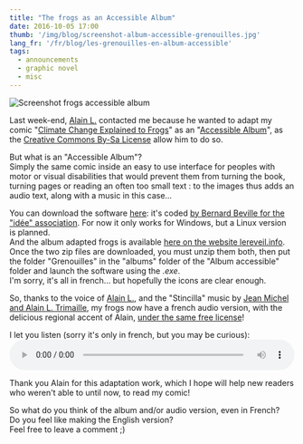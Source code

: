 ```yaml
---
title: "The frogs as an Accessible Album"
date: 2016-10-05 17:00
thumb: '/img/blog/screenshot-album-accessible-grenouilles.jpg'
lang_fr: '/fr/blog/les-grenouilles-en-album-accessible'
tags:
  - announcements
  - graphic novel
  - misc
---
```


![Screenshot frogs accessible album](/img/blog/screenshot-album-accessible-grenouilles.jpg)

Last week-end, [Alain L.](https://translate.google.com/translate?hl=en&sl=fr&tl=en&u=http%3A%2F%2Fwww.lereveil.info) contacted me because he wanted to adapt my comic "[Climate Change Explained to Frogs](/en/comics/climate-frogs)" as an "[Accessible Album](https://translate.google.com/translate?hl=en&sl=fr&tl=en&u=http%3A%2F%2Fidee-association.org%2Fles-nouveaux-programmes%2Falbums-accessibles-2%2Falbums-accessibles%2F)", as the [Creative Commons By-Sa License](https://creativecommons.org/licenses/by-sa/4.0/deed.en) allow him to do so.

But what is an "Accessible Album"?   
Simply the same comic inside an easy to use interface for peoples with motor or visual disabilities that would prevent them from turning the book, turning pages or reading an often too small text : to the images thus adds an audio text, along with a music in this case…   

You can download the software [here](https://translate.google.com/translate?hl=en&sl=fr&tl=en&u=http%3A%2F%2Fidee-association.org%2Fles-nouveaux-programmes%2Falbums-accessibles-2%2Falbums-accessibles%2F&sandbox=1): it's coded [by Bernard Beville for the "idée" association](https://translate.google.com/translate?hl=en&sl=fr&tl=en&u=http%3A%2F%2Fidee-association.org%2F). For now it only works for Windows, but a Linux version is planned.   
And the album adapted frogs is available [here on the website lereveil.info](https://translate.google.com/translate?hl=en&sl=fr&tl=en&u=http%3A%2F%2Fwww.lereveil.info%2F2016%2F10%2Falbums-accessibles-camille-bissuel.html).   
Once the two zip files are downloaded, you must unzip them both, then put the folder "Grenouilles" in the "albums" folder of the "Album accessible" folder and launch the software using the *.exe*.  
I'm sorry, it's all in french… but hopefully the icons are clear enough.

So, thanks to the voice of [Alain L.](https://translate.google.com/translate?hl=en&sl=fr&tl=en&u=http%3A%2F%2Fwww.lereveil.info), and the "Stincilla" music by [Jean Michel and Alain L. Trimaille](https://translate.google.com/translate?hl=en&sl=fr&tl=en&u=http%3A%2F%2Fwww.zaricots.fr%2Fmusiciens.B.htm), my frogs now have a french audio version, with the delicious regional accent of Alain, [under the same free license](https://creativecommons.org/licenses/by-sa/4.0/deed.en)!

I let you listen (sorry it's only in french, but you may be curious):  
<audio controls style="width:100%">
  <source src="/img/blog/grenouille-version-audio-musique-stincilla.ogg" type="audio/ogg">
  <source src="/img/blog/grenouille-version-audio-musique-stincilla.mp3" type="audio/mpeg">
  Sorry, your browser does not support the <code>audio</code> element.
</audio>

Thank you Alain for this adaptation work, which I hope will help new readers who weren't able to until now, to read my comic!

So what do you think of the album and/or audio version, even in French?   
Do you feel like making the English version?     
Feel free to leave a comment ;)
